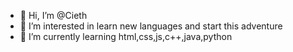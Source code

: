 - 👋 Hi, I’m @Cieth
- 👀 I’m interested in learn new languages and start this adventure
- 🌱 I’m currently learning html,css,js,c++,java,python
<!---
Cieth/Cieth is a ✨ special ✨ repository because its `README.md` (this file) appears on your GitHub profile.
You can click the Preview link to take a look at your changes.
--->
